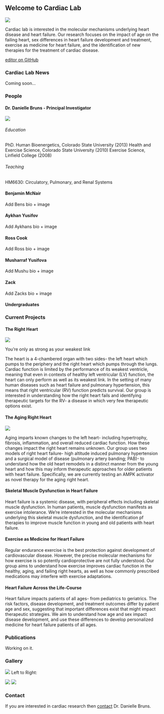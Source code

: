 ## Welcome to Cardiac Lab

![](Images/mouseheart.jpg)  


Cardiac lab is interested in the molecular mechanisms underlying heart disease and heart failure. Our research focuses on the impact of age on the failing heart, sex differences in heart failure development and treatment, exercise as medicine for heart failure, and the identification of new therapies for the treatment of cardiac disease. 

[editor on GitHub](https://github.com/AykhanYusifov/Cardiac-Lab/edit/master/README.md) 

### Cardiac Lab News

Coming soon...

### People

#### Dr. Danielle Bruns - Principal Investigator        

![](Images/d_bruns_200x300.jpg) 

###### Education

PhD. Human Bioenergetics, Colorado State University (2013)
Health and Exercise Science, Colorado State University (2010)
Exercise Science, Linfield College (2008)

###### Teaching

HM6630: Circulatory, Pulmonary, and Renal Systems

#### Benjamin McNair

Add Bens bio + image

#### Aykhan Yusifov

Add Aykhans bio + image

#### Ross Cook

Add Ross bio + image

#### Musharraf Yusifova

Add Mushu bio + image

#### Zack

Add Zacks bio + image

#### Undergraduates

### Current Projects

#### The Right Heart

![](Images/rightheartfailure.jpg)

You’re only as strong as your weakest link

The heart is a 4-chambered organ with two sides- the left heart which pumps to the periphery and the right heart which pumps through the lungs.  Cardiac function is limited by the performance of its weakest ventricle, meaning that even in contexts of healthy left ventricular (LV) function, the heart can only perform as well as its weakest link.  In the setting of many human diseases such as heart failure and pulmonary hypertension, this means that right ventricular (RV) function predicts survival.  Our group is interested in understanding how the right heart fails and identifying therapeutic targets for the RV- a disease in which very few therapeutic options exist.

#### The Aging Right Heart

![](Images/rightheartfailure2.jpg)

Aging imparts known changes to the left heart- including hypertrophy, fibrosis, inflammation, and overall reduced cardiac function.  How these changes impact the right heart remains unknown.  Our group uses two models of right heart failure- high altitude induced pulmonary hypertension and a surgical model of disease (pulmonary artery banding; PAB)- to understand how the old heart remodels in a distinct manner from the young heart and how this may inform therapeutic approaches for older patients with heart failure.  Specifically, we are currently testing an AMPK activator as novel therapy for the aging right heart.

#### Skeletal Muscle Dysfunction in Heart Failure

Heart failure is a systemic disease, with peripheral effects including skeletal muscle dysfunction.  In human patients, muscle dysfunction manifests as exercise intolerance.  We’re interested in the molecular mechanisms underlying this skeletal muscle dysfunction, and the identification pf therapies to improve muscle function in young and old patients with heart failure.

#### Exercise as Medicine for Heart Failure

Regular endurance exercise is the best protection against development of cardiovascular disease.  However, the precise molecular mechanisms for how exercise is so potently cardioprotective are not fully understood.  Our group aims to understand how exercise improves cardiac function in the healthy, aging, and failing right hearts, as well as how commonly prescribed medications may interfere with exercise adaptations.

#### Heart Failure Across the Life-Course

Heart failure impacts patients of all ages- from pediatrics to geriatrics.  The risk factors, disease development, and treatment outcomes differ by patient age and sex, suggesting that important differences exist that might impact therapeutic strategies.  We aim to understand how age and sex impact disease development, and use these differences to develop personalized medicine for heart failure patients of all ages.


### Publications

Working on it.

### Gallery

![](Images/bruns-lab-2019.jpg)
Left to Right: 

![](Images/labphoto1.jpg)   ![](Images/labphoto2.jpg)


### Contact

If you are interested in cardiac research then [contact](dbruns1@uwyo.edu) Dr. Danielle Bruns.
